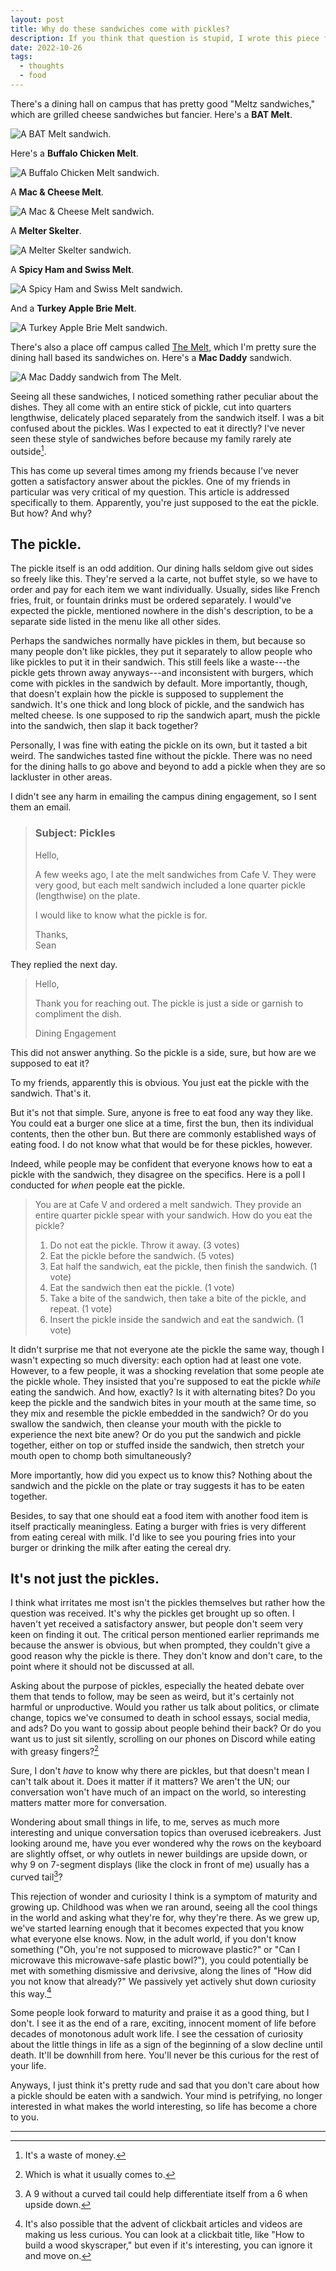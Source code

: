 ```yaml
---
layout: post
title: Why do these sandwiches come with pickles?
description: If you think that question is stupid, I wrote this piece for you.
date: 2022-10-26
tags:
  - thoughts
  - food
---
```


There's a dining hall on campus that has pretty good "Meltz sandwiches," which are grilled cheese sandwiches but fancier. Here's a **BAT Melt**.

![A BAT Melt sandwich.](../images/pickles/bat-melt.jpg)

Here's a **Buffalo Chicken Melt**.

![A Buffalo Chicken Melt sandwich.](../images/pickles/buffalo-chicken-melt.jpg)

A **Mac & Cheese Melt**.

![A Mac & Cheese Melt sandwich.](../images/pickles/mac-n-cheese-melt.jpg)

A **Melter Skelter**.

![A Melter Skelter sandwich.](../images/pickles/melter-skelter.jpg)

A **Spicy Ham and Swiss Melt**.

![A Spicy Ham and Swiss Melt sandwich.](../images/pickles/spicy-ham-and-swiss-melt.jpg)

And a **Turkey Apple Brie Melt**.

![A Turkey Apple Brie Melt sandwich.](../images/pickles/turkey-apple-brie-melt.jpg)

There's also a place off campus called [The Melt](https://www.themelt.com/), which I'm pretty sure the dining hall based its sandwiches on. Here's a **Mac Daddy** sandwich.

![A Mac Daddy sandwich from The Melt.](../images/pickles/mac-daddy-sandwich.jpg)

Seeing all these sandwiches, I noticed something rather peculiar about the dishes. They all come with an entire stick of pickle, cut into quarters lengthwise, delicately placed separately from the sandwich itself. I was a bit confused about the pickles. Was I expected to eat it directly? I've never seen these style of sandwiches before because my family rarely ate outside[^2].

[^2]: It's a waste of money.

This has come up several times among my friends because I've never gotten a satisfactory answer about the pickles. One of my friends in particular was very critical of my question. This article is addressed specifically to them. Apparently, you're just supposed to the eat the pickle. But how? And why?

## The pickle.

The pickle itself is an odd addition. Our dining halls seldom give out sides so freely like this. They're served a la carte, not buffet style, so we have to order and pay for each item we want individually. Usually, sides like French fries, fruit, or fountain drinks must be ordered separately. I would've expected the pickle, mentioned nowhere in the dish's description, to be a separate side listed in the menu like all other sides.

Perhaps the sandwiches normally have pickles in them, but because so many people don't like pickles, they put it separately to allow people who like pickles to put it in their sandwich. This still feels like a waste---the pickle gets thrown away anyways---and inconsistent with burgers, which come with pickles in the sandwich by default. More importantly, though, that doesn't explain how the pickle is supposed to supplement the sandwich. It's one thick and long block of pickle, and the sandwich has melted cheese. Is one supposed to rip the sandwich apart, mush the pickle into the sandwich, then slap it back together?

Personally, I was fine with eating the pickle on its own, but it tasted a bit weird. The sandwiches tasted fine without the pickle. There was no need for the dining halls to go above and beyond to add a pickle when they are so lackluster in other areas.

I didn't see any harm in emailing the campus dining engagement, so I sent them an email.

> ### Subject: Pickles
>
> Hello,
>
> A few weeks ago, I ate the melt sandwiches from Cafe V. They were very good, but each melt sandwich included a lone quarter pickle (lengthwise) on the plate.
>
> I would like to know what the pickle is for.
>
> Thanks,<br>
> Sean

They replied the next day.

> Hello,
>
> Thank you for reaching out. The pickle is just a side or garnish to compliment the dish.
>
> Dining Engagement

This did not answer anything. So the pickle is a side, sure, but how are we supposed to eat it?

To my friends, apparently this is obvious. You just eat the pickle with the sandwich. That's it.

But it's not that simple. Sure, anyone is free to eat food any way they like. You could eat a burger one slice at a time, first the bun, then its individual contents, then the other bun. But there are commonly established ways of eating food. I do not know what that would be for these pickles, however.

Indeed, while people may be confident that everyone knows how to eat a pickle with the sandwich, they disagree on the specifics. Here is a poll I conducted for _when_ people eat the pickle.

> You are at Cafe V and ordered a melt sandwich. They provide an entire quarter pickle spear with your sandwich. How do you eat the pickle?
>
> 1. Do not eat the pickle. Throw it away. (3 votes)
> 2. Eat the pickle before the sandwich. (5 votes)
> 3. Eat half the sandwich, eat the pickle, then finish the sandwich. (1 vote)
> 4. Eat the sandwich then eat the pickle. (1 vote)
> 5. Take a bite of the sandwich, then take a bite of the pickle, and repeat. (1 vote)
> 6. Insert the pickle inside the sandwich and eat the sandwich. (1 vote)

It didn't surprise me that not everyone ate the pickle the same way, though I wasn't expecting so much diversity: each option had at least one vote. However, to a few people, it was a shocking revelation that some people ate the pickle whole. They insisted that you're supposed to eat the pickle _while_ eating the sandwich. And how, exactly? Is it with alternating bites? Do you keep the pickle and the sandwich bites in your mouth at the same time, so they mix and resemble the pickle embedded in the sandwich? Or do you swallow the sandwich, then cleanse your mouth with the pickle to experience the next bite anew? Or do you put the sandwich and pickle together, either on top or stuffed inside the sandwich, then stretch your mouth open to chomp both simultaneously?

More importantly, how did you expect us to know this? Nothing about the sandwich and the pickle on the plate or tray suggests it has to be eaten together.

Besides, to say that one should eat a food item with another food item is itself practically meaningless. Eating a burger with fries is very different from eating cereal with milk. I'd like to see you pouring fries into your burger or drinking the milk after eating the cereal dry.

## It's not just the pickles.

I think what irritates me most isn't the pickles themselves but rather how the question was received. It's why the pickles get brought up so often. I haven't yet received a satisfactory answer, but people don't seem very keen on finding it out. The critical person mentioned earlier reprimands me because the answer is obvious, but when prompted, they couldn't give a good reason why the pickle is there. They don't know and don't care, to the point where it should not be discussed at all.

Asking about the purpose of pickles, especially the heated debate over them that tends to follow, may be seen as weird, but it's certainly not harmful or unproductive. Would you rather us talk about politics, or climate change, topics we've consumed to death in school essays, social media, and ads? Do you want to gossip about people behind their back? Or do you want us to just sit silently, scrolling on our phones on Discord while eating with greasy fingers?[^3]

[^3]: Which is what it usually comes to.

Sure, I don't _have_ to know why there are pickles, but that doesn't mean I can't talk about it. Does it matter if it matters? We aren't the UN; our conversation won't have much of an impact on the world, so interesting matters matter more for conversation.

Wondering about small things in life, to me, serves as much more interesting and unique conversation topics than overused icebreakers. Just looking around me, have you ever wondered why the rows on the keyboard are slightly offset, or why outlets in newer buildings are upside down, or why 9 on 7-segment displays (like the clock in front of me) usually has a curved tail[^1]?

[^1]: A 9 without a curved tail could help differentiate itself from a 6 when upside down.

This rejection of wonder and curiosity I think is a symptom of maturity and growing up. Childhood was when we ran around, seeing all the cool things in the world and asking what they're for, why they're there. As we grew up, we've started learning enough that it becomes expected that you know what everyone else knows. Now, in the adult world, if you don't know something ("Oh, you're not supposed to microwave plastic?" or "Can I microwave this microwave-safe plastic bowl?"), you could potentially be met with something dismissive and derivsive, along the lines of "How did you not know that already?" We passively yet actively shut down curiosity this way.[^4]

[^4]: It's also possible that the advent of clickbait articles and videos are making us less curious. You can look at a clickbait title, like "How to build a wood skyscraper," but even if it's interesting, you can ignore it and move on.

Some people look forward to maturity and praise it as a good thing, but I don't. I see it as the end of a rare, exciting, innocent moment of life before decades of monotonous adult work life. I see the cessation of curiosity about the little things in life as a sign of the beginning of a slow decline until death. It'll be downhill from here. You'll never be this curious for the rest of your life.

Anyways, I just think it's pretty rude and sad that you don't care about how a pickle should be eaten with a sandwich. Your mind is petrifying, no longer interested in what makes the world interesting, so life has become a chore to you.

---
